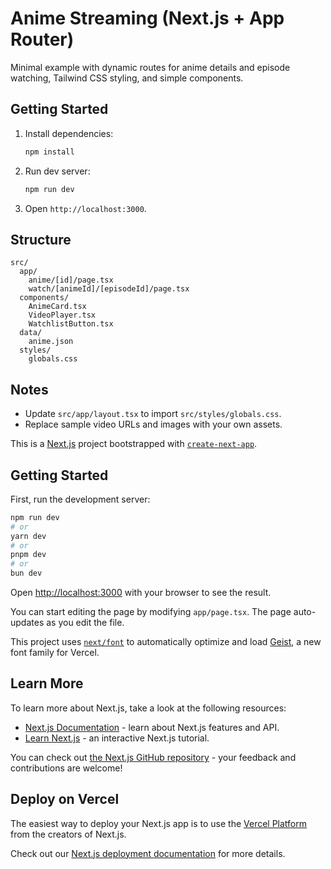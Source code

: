 # Anime Streaming (Next.js + App Router)

Minimal example with dynamic routes for anime details and episode watching, Tailwind CSS styling, and simple components.

## Getting Started

1. Install dependencies:
   ```bash
   npm install
   ```
2. Run dev server:
   ```bash
   npm run dev
   ```
3. Open `http://localhost:3000`.

## Structure

```
src/
  app/
    anime/[id]/page.tsx
    watch/[animeId]/[episodeId]/page.tsx
  components/
    AnimeCard.tsx
    VideoPlayer.tsx
    WatchlistButton.tsx
  data/
    anime.json
  styles/
    globals.css
```

## Notes

- Update `src/app/layout.tsx` to import `src/styles/globals.css`.
- Replace sample video URLs and images with your own assets.

This is a [Next.js](https://nextjs.org) project bootstrapped with [`create-next-app`](https://nextjs.org/docs/app/api-reference/cli/create-next-app).

## Getting Started

First, run the development server:

```bash
npm run dev
# or
yarn dev
# or
pnpm dev
# or
bun dev
```

Open [http://localhost:3000](http://localhost:3000) with your browser to see the result.

You can start editing the page by modifying `app/page.tsx`. The page auto-updates as you edit the file.

This project uses [`next/font`](https://nextjs.org/docs/app/building-your-application/optimizing/fonts) to automatically optimize and load [Geist](https://vercel.com/font), a new font family for Vercel.

## Learn More

To learn more about Next.js, take a look at the following resources:

- [Next.js Documentation](https://nextjs.org/docs) - learn about Next.js features and API.
- [Learn Next.js](https://nextjs.org/learn) - an interactive Next.js tutorial.

You can check out [the Next.js GitHub repository](https://github.com/vercel/next.js) - your feedback and contributions are welcome!

## Deploy on Vercel

The easiest way to deploy your Next.js app is to use the [Vercel Platform](https://vercel.com/new?utm_medium=default-template&filter=next.js&utm_source=create-next-app&utm_campaign=create-next-app-readme) from the creators of Next.js.

Check out our [Next.js deployment documentation](https://nextjs.org/docs/app/building-your-application/deploying) for more details.
